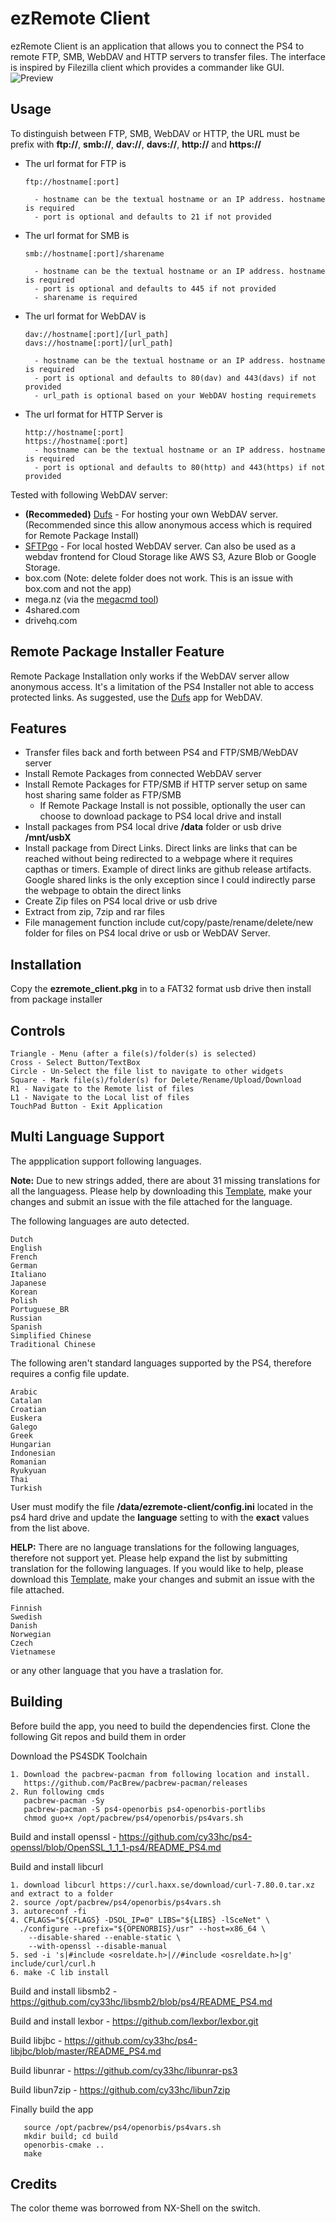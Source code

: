 # ezRemote Client

ezRemote Client is an application that allows you to connect the PS4 to remote FTP, SMB, WebDAV and HTTP servers to transfer files. The interface is inspired by Filezilla client which provides a commander like GUI.
![Preview](/screenshot.jpg)
## Usage
To distinguish between FTP, SMB, WebDAV or HTTP, the URL must be prefix with **ftp://**, **smb://**, **dav://**, **davs://**, **http://** and **https://**

 - The url format for FTP is
   ```
   ftp://hostname[:port]

     - hostname can be the textual hostname or an IP address. hostname is required
     - port is optional and defaults to 21 if not provided
   ```

 - The url format for SMB is
   ```
   smb://hostname[:port]/sharename

     - hostname can be the textual hostname or an IP address. hostname is required
     - port is optional and defaults to 445 if not provided
     - sharename is required
   ```

 - The url format for WebDAV is
   ```
   dav://hostname[:port]/[url_path]
   davs://hostname[:port]/[url_path]

     - hostname can be the textual hostname or an IP address. hostname is required
     - port is optional and defaults to 80(dav) and 443(davs) if not provided
     - url_path is optional based on your WebDAV hosting requiremets
   ```

- The url format for HTTP Server is
   ```
   http://hostname[:port]
   https://hostname[:port]
     - hostname can be the textual hostname or an IP address. hostname is required
     - port is optional and defaults to 80(http) and 443(https) if not provided
   ```

Tested with following WebDAV server:
 - **(Recommeded)** [Dufs](https://github.com/sigoden/dufs) - For hosting your own WebDAV server. (Recommended since this allow anonymous access which is required for Remote Package Install)
 - [SFTPgo](https://github.com/drakkan/sftpgo) - For local hosted WebDAV server. Can also be used as a webdav frontend for Cloud Storage like AWS S3, Azure Blob or Google Storage.
 - box.com (Note: delete folder does not work. This is an issue with box.com and not the app)
 - mega.nz (via the [megacmd tool](https://mega.io/cmd))
 - 4shared.com
 - drivehq.com

## Remote Package Installer Feature
Remote Package Installation only works if the WebDAV server allow anonymous access. It's a limitation of the PS4 Installer not able to access protected links. As suggested, use the [Dufs](https://github.com/sigoden/dufs) app for WebDAV.

## Features ##
 - Transfer files back and forth between PS4 and FTP/SMB/WebDAV server
 - Install Remote Packages from connected WebDAV server
 - Install Remote Packages for FTP/SMB if HTTP server setup on same host sharing same folder as FTP/SMB
   - If Remote Package Install is not possible, optionally the user can choose to download package to PS4 local drive and install
 - Install packages from PS4 local drive **/data** folder or usb drive **/mnt/usbX**
 - Install package from Direct Links. Direct links are links that can be reached without being redirected to a webpage where it requires capthas or timers. Example of direct links are github release artifacts. Google shared links is the only exception since I could indirectly parse the webpage to obtain the direct links
 - Create Zip files on PS4 local drive or usb drive
 - Extract from zip, 7zip and rar files
 - File management function include cut/copy/paste/rename/delete/new folder for files on PS4 local drive or usb or WebDAV Server.

## Installation
Copy the **ezremote_client.pkg** in to a FAT32 format usb drive then install from package installer

## Controls
```
Triangle - Menu (after a file(s)/folder(s) is selected)
Cross - Select Button/TextBox
Circle - Un-Select the file list to navigate to other widgets
Square - Mark file(s)/folder(s) for Delete/Rename/Upload/Download
R1 - Navigate to the Remote list of files
L1 - Navigate to the Local list of files
TouchPad Button - Exit Application
```

## Multi Language Support
The appplication support following languages.

**Note:** Due to new strings added, there are about 31 missing translations for all the languagess. Please help by downloading this [Template](https://github.com/cy33hc/ps4-ezremote-client/blob/master/data/assets/langs/English.ini), make your changes and submit an issue with the file attached for the language.

The following languages are auto detected.
```
Dutch
English
French
German
Italiano
Japanese
Korean
Polish
Portuguese_BR
Russian
Spanish
Simplified Chinese
Traditional Chinese
```

The following aren't standard languages supported by the PS4, therefore requires a config file update.
```
Arabic
Catalan
Croatian
Euskera
Galego
Greek
Hungarian
Indonesian
Romanian
Ryukyuan
Thai
Turkish
```
User must modify the file **/data/ezremote-client/config.ini** located in the ps4 hard drive and update the **language** setting to with the **exact** values from the list above.

**HELP:** There are no language translations for the following languages, therefore not support yet. Please help expand the list by submitting translation for the following languages. If you would like to help, please download this [Template](https://github.com/cy33hc/ps4-ezremote-client/blob/master/data/assets/langs/English.ini), make your changes and submit an issue with the file attached.
```
Finnish
Swedish
Danish
Norwegian
Czech
Vietnamese
```
or any other language that you have a traslation for.

## Building
Before build the app, you need to build the dependencies first.
Clone the following Git repos and build them in order

Download the PS4SDK Toolchain
```
1. Download the pacbrew-pacman from following location and install.
   https://github.com/PacBrew/pacbrew-pacman/releases
2. Run following cmds
   pacbrew-pacman -Sy
   pacbrew-pacman -S ps4-openorbis ps4-openorbis-portlibs
   chmod guo+x /opt/pacbrew/ps4/openorbis/ps4vars.sh
```

Build and install openssl - https://github.com/cy33hc/ps4-openssl/blob/OpenSSL_1_1_1-ps4/README_PS4.md

Build and install libcurl
```
1. download libcurl https://curl.haxx.se/download/curl-7.80.0.tar.xz and extract to a folder
2. source /opt/pacbrew/ps4/openorbis/ps4vars.sh
3. autoreconf -fi
4. CFLAGS="${CFLAGS} -DSOL_IP=0" LIBS="${LIBS} -lSceNet" \
  ./configure --prefix="${OPENORBIS}/usr" --host=x86_64 \
    --disable-shared --enable-static \
    --with-openssl --disable-manual
5. sed -i 's|#include <osreldate.h>|//#include <osreldate.h>|g' include/curl/curl.h
6. make -C lib install
```

Build and install libsmb2 - https://github.com/cy33hc/libsmb2/blob/ps4/README_PS4.md

Build and install lexbor - https://github.com/lexbor/lexbor.git

Build libjbc - https://github.com/cy33hc/ps4-libjbc/blob/master/README_PS4.md

Build libunrar - https://github.com/cy33hc/libunrar-ps3

Build libun7zip - https://github.com/cy33hc/libun7zip

Finally build the app
```
   source /opt/pacbrew/ps4/openorbis/ps4vars.sh
   mkdir build; cd build
   openorbis-cmake ..
   make
```

## Credits
The color theme was borrowed from NX-Shell on the switch.
